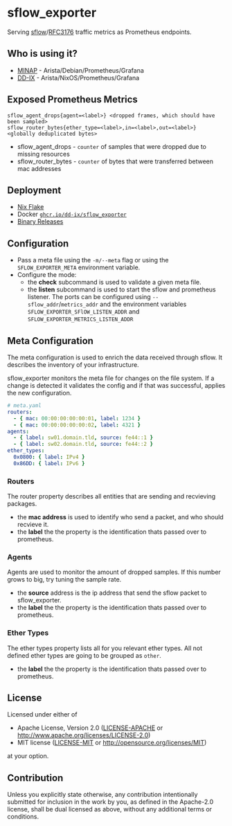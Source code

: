 # sflow_exporter

Serving [sflow](https://sflow.org/)/[RFC3176](https://datatracker.ietf.org/doc/html/rfc3176) traffic metrics as
Prometheus endpoints.

## Who is using it?

- [MINAP](https://www.minap.it/) - Arista/Debian/Prometheus/Grafana
- [DD-IX](https://dd-ix.net) - Arista/NixOS/Prometheus/Grafana

## Exposed Prometheus Metrics

```prometheus
sflow_agent_drops{agent=<label>} <dropped frames, which should have been sampled>
sflow_router_bytes{ether_type=<label>,in=<label>,out=<label>} <globally deduplicated bytes>
```

- sflow_agent_drops - `counter` of samples that were dropped due to missing resources
- sflow_router_bytes - `counter` of bytes that were transferred between mac addresses

## Deployment

- [Nix Flake](flake.nix)
- Docker [`ghcr.io/dd-ix/sflow_exporter`](ghcr.io/dd-ix/sflow_exporter)
- [Binary Releases](https://github.com/dd-ix/sflow_exporter/releases/)

## Configuration

- Pass a meta file using the `-m/--meta` flag or using the `SFLOW_EXPORTER_META` environment variable.
- Configure the mode:
  - the **check** subcommand is used to validate a given meta file.
  - the **listen** subcommand is used to start the sflow and prometheus listener.
    The ports can be configured using `--sflow_addr`/`metrics_addr` and the environment
    variables `SFLOW_EXPORTER_SFlOW_LISTEN_ADDR` and `SFLOW_EXPORTER_METRICS_LISTEN_ADDR`

## Meta Configuration

The meta configuration is used to enrich the data received through sflow. It describes the inventory of your
infrastructure.

sflow_exporter monitors the meta file for changes on the file system. If a change is detected it validates the config
and if that was successful, applies the new configuration.

```yaml
# meta.yaml
routers:
  - { mac: 00:00:00:00:00:01, label: 1234 }
  - { mac: 00:00:00:00:00:02, label: 4321 }
agents:
  - { label: sw01.domain.tld, source: fe44::1 }
  - { label: sw02.domain.tld, source: fe44::2 }
ether_types:
  0x0800: { label: IPv4 }
  0x86DD: { label: IPv6 }
```

### Routers

The router property describes all entities that are sending and recvieving packages.

- the **mac address** is used to identify who send a packet, and who should recvieve it.
- the **label** the the property is the identification thats passed over to prometheus.

### Agents

Agents are used to monitor the amount of dropped samples. If this number grows to big, try tuning the sample rate.

- the **source** address is the ip address that send the sflow packet to sflow_exporter.
- the **label** the the property is the identification thats passed over to prometheus.

### Ether Types

The ether types property lists all for you relevant ether types. All not defined ether types are going to be grouped
as `other`.

- the **label** the the property is the identification thats passed over to prometheus.

## License

Licensed under either of

* Apache License, Version 2.0
  ([LICENSE-APACHE](LICENSE-APACHE) or <http://www.apache.org/licenses/LICENSE-2.0>)
* MIT license
  ([LICENSE-MIT](LICENSE-MIT) or <http://opensource.org/licenses/MIT>)

at your option.

## Contribution

Unless you explicitly state otherwise, any contribution intentionally submitted
for inclusion in the work by you, as defined in the Apache-2.0 license, shall be
dual licensed as above, without any additional terms or conditions.
